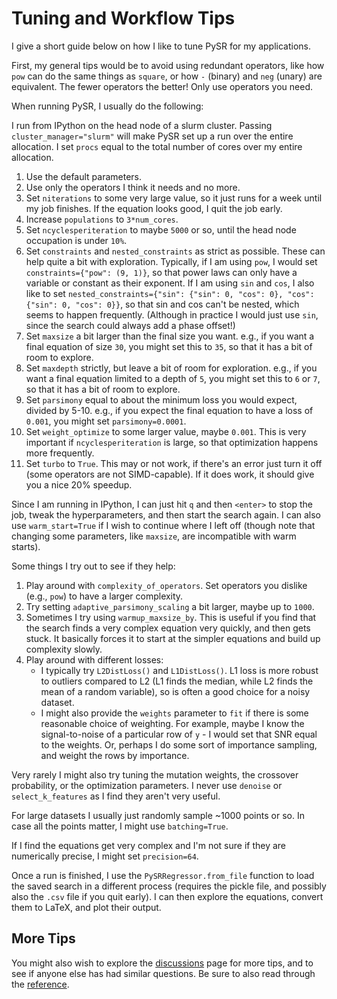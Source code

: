 # Tuning and Workflow Tips

I give a short guide below on how I like to tune PySR for my applications.

First, my general tips would be to avoid using redundant operators, like how `pow` can do the same things as `square`, or how `-` (binary) and `neg` (unary) are equivalent. The fewer operators the better! Only use operators you need.

When running PySR, I usually do the following:

I run from IPython on the head node of a slurm cluster. Passing `cluster_manager="slurm"` will make PySR set up a run over the entire allocation. I set `procs` equal to the total number of cores over my entire allocation.

1. Use the default parameters.
2. Use only the operators I think it needs and no more.
3. Set `niterations` to some very large value, so it just runs for a week until my job finishes. If the equation looks good, I quit the job early.
4. Increase `populations` to `3*num_cores`.
5. Set `ncyclesperiteration` to maybe `5000` or so, until the head node occupation is under `10%`.
6. Set `constraints` and `nested_constraints` as strict as possible. These can help quite a bit with exploration. Typically, if I am using `pow`, I would set `constraints={"pow": (9, 1)}`, so that power laws can only have a variable or constant as their exponent. If I am using `sin` and `cos`, I also like to set `nested_constraints={"sin": {"sin": 0, "cos": 0}, "cos": {"sin": 0, "cos": 0}}`, so that sin and cos can't be nested, which seems to happen frequently. (Although in practice I would just use `sin`, since the search could always add a phase offset!)
7. Set `maxsize` a bit larger than the final size you want. e.g., if you want a final equation of size `30`, you might set this to `35`, so that it has a bit of room to explore.
8. Set `maxdepth` strictly, but leave a bit of room for exploration. e.g., if you want a final equation limited to a depth of `5`, you might set this to `6` or `7`, so that it has a bit of room to explore. 
9.  Set `parsimony` equal to about the minimum loss you would expect, divided by 5-10. e.g., if you expect the final equation to have a loss of `0.001`, you might set `parsimony=0.0001`.
10. Set `weight_optimize` to some larger value, maybe `0.001`. This is very important if `ncyclesperiteration` is large, so that optimization happens more frequently.
11. Set `turbo` to `True`. This may or not work, if there's an error just turn it off (some operators are not SIMD-capable). If it does work, it should give you a nice 20% speedup.

Since I am running in IPython, I can just hit `q` and then `<enter>` to stop the job, tweak the hyperparameters, and then start the search again.
I can also use `warm_start=True` if I wish to continue where I left off (though note that changing some parameters, like `maxsize`, are incompatible with warm starts).

Some things I try out to see if they help:

1. Play around with `complexity_of_operators`. Set operators you dislike (e.g., `pow`) to have a larger complexity.
2. Try setting `adaptive_parsimony_scaling` a bit larger, maybe up to `1000`.
3. Sometimes I try using `warmup_maxsize_by`. This is useful if you find that the search finds a very complex equation very quickly, and then gets stuck. It basically forces it to start at the simpler equations and build up complexity slowly.
4. Play around with different losses:
    - I typically try `L2DistLoss()` and `L1DistLoss()`. L1 loss is more robust to outliers compared to L2 (L1 finds the median, while L2 finds the mean of a random variable), so is often a good choice for a noisy dataset. 
    - I might also provide the `weights` parameter to `fit` if there is some reasonable choice of weighting. For example, maybe I know the signal-to-noise of a particular row of `y` - I would set that SNR equal to the weights. Or, perhaps I do some sort of importance sampling, and weight the rows by importance.

Very rarely I might also try tuning the mutation weights, the crossover probability, or the optimization parameters. I never use `denoise` or `select_k_features` as I find they aren't very useful.

For large datasets I usually just randomly sample ~1000 points or so. In case all the points matter, I might use `batching=True`.

If I find the equations get very complex and I'm not sure if they are numerically precise, I might set `precision=64`.

Once a run is finished, I use the `PySRRegressor.from_file` function to load the saved search in a different process (requires the pickle file, and possibly also the `.csv` file if you quit early). I can then explore the equations, convert them to LaTeX, and plot their output.

## More Tips

You might also wish to explore the [discussions](https://github.com/MilesCranmer/PySR/discussions/) page for more tips, and to see if anyone else has had similar questions.
Be sure to also read through the [reference](api.md).